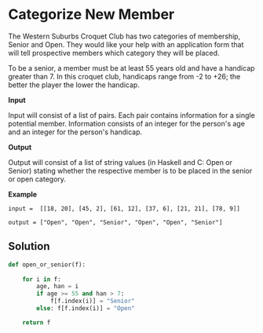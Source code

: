 # Categorize New Member

The Western Suburbs Croquet Club has two categories of membership, Senior and Open. They would like your help with an application form that will tell prospective members which category they will be placed.

To be a senior, a member must be at least 55 years old and have a handicap greater than 7. In this croquet club, handicaps range from -2 to +26; the better the player the lower the handicap.

**Input**

Input will consist of a list of pairs. Each pair contains information for a single potential member. Information consists of an integer for the person's age and an integer for the person's handicap.

**Output**

Output will consist of a list of string values (in Haskell and C: Open or Senior) stating whether the respective member is to be placed in the senior or open category.

**Example**

`input =  [[18, 20], [45, 2], [61, 12], [37, 6], [21, 21], [78, 9]]`

`output = ["Open", "Open", "Senior", "Open", "Open", "Senior"]`

## Solution

```python
def open_or_senior(f):
    
    for i in f:
        age, han = i
        if age >= 55 and han > 7:
            f[f.index(i)] = "Senior"
        else: f[f.index(i)] = "Open"

    return f
```
